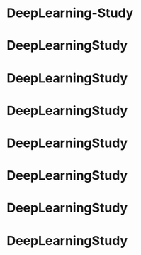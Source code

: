 # DeepLearning-Study
# DeepLearningStudy
# DeepLearningStudy
# DeepLearningStudy
# DeepLearningStudy
# DeepLearningStudy
# DeepLearningStudy
# DeepLearningStudy
